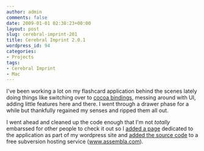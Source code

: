```yaml
---
author: admin
comments: false
date: 2009-01-01 02:38:23+00:00
layout: post
slug: cerebral-imprint-201
title: Cerebral Imprint 2.0.1
wordpress_id: 94
categories:
- Projects
tags:
- Cerebral Imprint
- Mac
---
```


I've been working a lot on my flashcard application behind the scenes lately doing things like switching over to [cocoa bindings](http://developer.apple.com/documentation/Cocoa/Conceptual/CocoaBindings/CocoaBindings.html), messing around with UI, adding little features here and there. I went through a drawer phase for a while but thankfully regained my senses and ripped them all out.

I went ahead and cleaned up the code enough that I'm not *totally* embarssed for other people to check it out so I [added a page](http://alexrose.net/?page_id=83) dedicated to the application as part of my wordpress site and [added the source code](http://code.assembla.com/cerebralimprint/subversion/nodes) to a free subversion hosting service (www.assembla.com).
